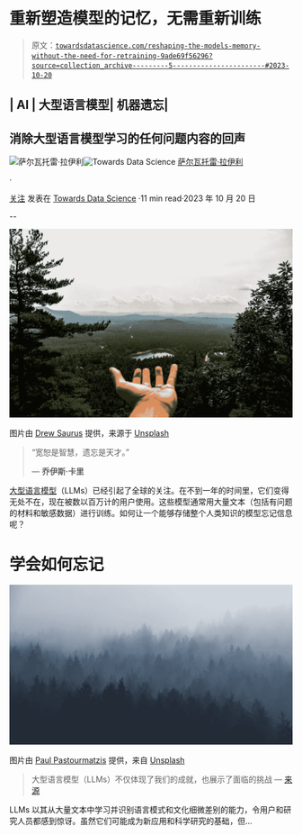 # 重新塑造模型的记忆，无需重新训练

> 原文：[`towardsdatascience.com/reshaping-the-models-memory-without-the-need-for-retraining-9ade69f56296?source=collection_archive---------5-----------------------#2023-10-20`](https://towardsdatascience.com/reshaping-the-models-memory-without-the-need-for-retraining-9ade69f56296?source=collection_archive---------5-----------------------#2023-10-20)

## | AI | 大型语言模型| 机器遗忘|

## 消除大型语言模型学习的任何问题内容的回声

[](https://salvatore-raieli.medium.com/?source=post_page-----9ade69f56296--------------------------------)![萨尔瓦托雷·拉伊利](https://salvatore-raieli.medium.com/?source=post_page-----9ade69f56296--------------------------------)[](https://towardsdatascience.com/?source=post_page-----9ade69f56296--------------------------------)![Towards Data Science](https://towardsdatascience.com/?source=post_page-----9ade69f56296--------------------------------) [萨尔瓦托雷·拉伊利](https://salvatore-raieli.medium.com/?source=post_page-----9ade69f56296--------------------------------)

·

[关注](https://medium.com/m/signin?actionUrl=https%3A%2F%2Fmedium.com%2F_%2Fsubscribe%2Fuser%2Ff1a08d9452cd&operation=register&redirect=https%3A%2F%2Ftowardsdatascience.com%2Freshaping-the-models-memory-without-the-need-for-retraining-9ade69f56296&user=Salvatore+Raieli&userId=f1a08d9452cd&source=post_page-f1a08d9452cd----9ade69f56296---------------------post_header-----------) 发表在 [Towards Data Science](https://towardsdatascience.com/?source=post_page-----9ade69f56296--------------------------------) ·11 min read·2023 年 10 月 20 日[](https://medium.com/m/signin?actionUrl=https%3A%2F%2Fmedium.com%2F_%2Fvote%2Ftowards-data-science%2F9ade69f56296&operation=register&redirect=https%3A%2F%2Ftowardsdatascience.com%2Freshaping-the-models-memory-without-the-need-for-retraining-9ade69f56296&user=Salvatore+Raieli&userId=f1a08d9452cd&source=-----9ade69f56296---------------------clap_footer-----------)

--

[](https://medium.com/m/signin?actionUrl=https%3A%2F%2Fmedium.com%2F_%2Fbookmark%2Fp%2F9ade69f56296&operation=register&redirect=https%3A%2F%2Ftowardsdatascience.com%2Freshaping-the-models-memory-without-the-need-for-retraining-9ade69f56296&source=-----9ade69f56296---------------------bookmark_footer-----------)![](img/4d98c180635de8d1ec4607a94fdfa029.png)

图片由 [Drew Saurus](https://unsplash.com/@drew_saurus?utm_source=medium&utm_medium=referral) 提供，来源于 [Unsplash](https://unsplash.com/?utm_source=medium&utm_medium=referral)

> “宽恕是智慧，遗忘是天才。”
> 
> ― **乔伊斯·卡里**

[大型语言模型](https://en.wikipedia.org/wiki/Large_language_model)（LLMs）已经引起了全球的关注。在不到一年的时间里，它们变得无处不在，现在被数以百万计的用户使用。这些模型通常用大量文本（包括有问题的材料和敏感数据）进行训练。如何让一个能够存储整个人类知识的模型忘记信息呢？

# 学会如何忘记

![](img/c7c7cf08a9381a67f4ce29c3f641e677.png)

图片由 [Paul Pastourmatzis](https://unsplash.com/@pueblovista?utm_source=medium&utm_medium=referral) 提供，来自 [Unsplash](https://unsplash.com/?utm_source=medium&utm_medium=referral)

> 大型语言模型（LLMs）不仅体现了我们的成就，也展示了面临的挑战 — [来源](https://arxiv.org/pdf/2310.02238.pdf)

LLMs 以其从大量文本中学习并识别语言模式和文化细微差别的能力，令用户和研究人员都感到惊讶。虽然它们可能成为新应用和科学研究的基础，但...
